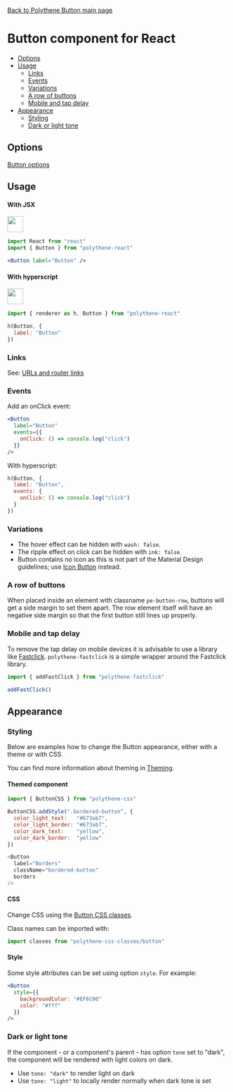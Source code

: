 [Back to Polythene Button main page](../button.md)

# Button component for React

<!-- MarkdownTOC autolink="true" autoanchor="true" bracket="round" -->

- [Options](#options)
- [Usage](#usage)
  - [Links](#links)
  - [Events](#events)
  - [Variations](#variations)
  - [A row of buttons](#a-row-of-buttons)
  - [Mobile and tap delay](#mobile-and-tap-delay)
- [Appearance](#appearance)
  - [Styling](#styling)
  - [Dark or light tone](#dark-or-light-tone)

<!-- /MarkdownTOC -->

<a name="options"></a>
## Options

[Button options](../button.md)


<a name="usage"></a>
## Usage

#### With JSX

<a href="https://jsfiddle.net/ArthurClemens/5db99xoj/" target="_blank"><img src="https://arthurclemens.github.io/assets/polythene/docs/try-out-green.gif" height="36" /></a>

~~~jsx
import React from "react"
import { Button } from "polythene-react"

<Button label="Button" />
~~~

#### With hyperscript

<a href="https://jsfiddle.net/ArthurClemens/5z374g58/" target="_blank"><img src="https://arthurclemens.github.io/assets/polythene/docs/try-out-green.gif" height="36" /></a>

~~~javascript
import { renderer as h, Button } from "polythene-react"

h(Button, {
  label: "Button"
})
~~~

<a name="links"></a>
### Links

See: [URLs and router links](../../handling-urls.md)


<a name="events"></a>
### Events

Add an onClick event:

~~~jsx
<Button
  label="Button"
  events={{
    onClick: () => console.log("click")
  }}
/>
~~~

With hyperscript:

~~~javascript
h(Button, {
  label: "Button",
  events: {
    onClick: () => console.log("click")
  }
})
~~~

<a name="variations"></a>
### Variations

* The hover effect can be hidden with `wash: false`.
* The ripple effect on click can be hidden with `ink: false`.
* Button contains no icon as this is not part of the Material Design guidelines; use [Icon Button](../icon-button.md) instead.


<a name="a-row-of-buttons"></a>
### A row of buttons

When placed inside an element with classname `pe-button-row`, buttons will get a side margin to set them apart. The row element itself will have an negative side margin so that the first button still lines up properly.


<a name="mobile-and-tap-delay"></a>
### Mobile and tap delay

To remove the tap delay on mobile devices it is advisable to use a library like [Fastclick](https://github.com/ftlabs/fastclick). `polythene-fastclick` is a simple wrapper around the Fastclick library.

~~~javascript
import { addFastClick } from "polythene-fastclick"

addFastClick()
~~~


<a name="appearance"></a>
## Appearance

<a name="styling"></a>
### Styling

Below are examples how to change the Button appearance, either with a theme or with CSS.

You can find more information about theming in [Theming](../../theming.md).

#### Themed component

~~~javascript
import { ButtonCSS } from "polythene-css"

ButtonCSS.addStyle(".bordered-button", {
  color_light_text:   "#673ab7",
  color_light_border: "#673ab7",
  color_dark_text:    "yellow",
  color_dark_border:  "yellow"
})

<Button
  label="Borders"
  className="bordered-button"
  borders
/>
~~~

#### CSS

Change CSS using the [Button CSS classes](../../../packages/polythene-css-classes/button.js).

Class names can be imported with:

~~~javascript
import classes from "polythene-css-classes/button"
~~~

#### Style

Some style attributes can be set using option `style`. For example:

~~~jsx
<Button
  style={{
    backgroundColor: "#EF6C00"
    color: "#fff"
  }}
/>
~~~

<a name="dark-or-light-tone"></a>
### Dark or light tone

If the component - or a component's parent - has option `tone` set to "dark", the component will be rendered with light colors on dark. 

* Use `tone: "dark"` to render light on dark
* Use `tone: "light"` to locally render normally when dark tone is set


